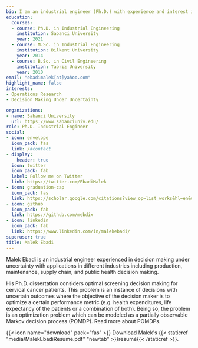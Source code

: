 ```yaml
---
bio: I am an industrial engineer (Ph.D.) with experience and interest in operations research, decision making under uncertainty, supply chain management, quality control, simulation, and maintenance decision making. 
education:
  courses:
  - course: Ph.D. in Industrial Engineering
    institution: Sabanci University
    year: 2021
  - course: M.Sc. in Industrial Engineering
    institution: Bilkent University
    year: 2014
  - course: B.Sc. in Civil Engineering
    institution: Tabriz University
    year: 2010
email: "ebadimalek[at]yahoo.com"
highlight_name: false
interests:
- Operations Research
- Decision Making Under Uncertainty 

organizations:
- name: Sabanci University
  url: https://www.sabanciuniv.edu/
role: Ph.D. Industrial Engineer
social:
- icon: envelope
  icon_pack: fas
  link: /#contact
- display:
    header: true
  icon: twitter
  icon_pack: fab
  label: Follow me on Twitter
  link: https://twitter.com/EbadiMalek
- icon: graduation-cap
  icon_pack: fas
  link: https://scholar.google.com/citations?view_op=list_works&hl=en&user=7X6CzPgAAAAJ
- icon: github
  icon_pack: fab
  link: https://github.com/mebdix
- icon: linkedin
  icon_pack: fab
  link: https://www.linkedin.com/in/malekebadi/
superuser: true
title: Malek Ebadi
---
```


Malek Ebadi is an industrial engineer experienced in decision making under uncertainty with applications in different industries including production, maintenance, supply chain, and public health decision making.

His Ph.D. dissertation considers optimal screening decision making for cervical cancer patients. This problem is an instance of decisions with uncertain outcomes where the objective of the decision maker is to optimize a certain performance metric (e.g. health expenditures, life expectancy of the patients or a combination of both). Being so, the problem is an optimization problem which can be modeled as a partially observable Markov decision process (POMDP). Read more about POMDPs.

{{< icon name="download" pack="fas" >}} Download Malek's {{< staticref "media/MalekEbadiResume.pdf" "newtab" >}}resumé{{< /staticref >}}.
